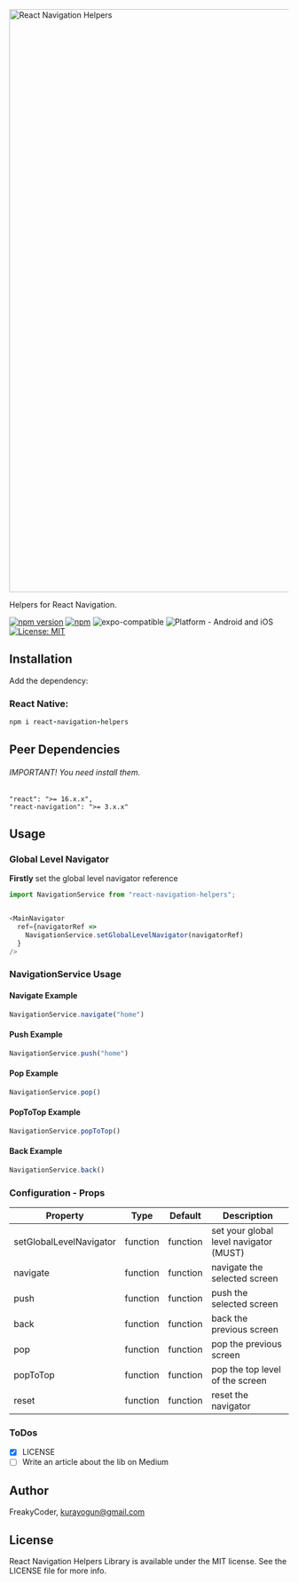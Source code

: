 <img alt="React Navigation Helpers" src="https://github.com/WrathChaos/react-navigation-helpers/blob/master/assets/logo.png" width="1050"/>

Helpers for React Navigation.

[![npm version](https://img.shields.io/npm/v/react-navigation-helpers.svg?style=for-the-badge)](https://www.npmjs.com/package/react-navigation-helpers)
[![npm](https://img.shields.io/npm/dt/react-navigation-helpers.svg?style=for-the-badge)](https://www.npmjs.com/package/react-navigation-helpers)
![expo-compatible](https://img.shields.io/badge/Expo-compatible-9cf.svg?style=for-the-badge)
![Platform - Android and iOS](https://img.shields.io/badge/platform-Android%20%7C%20iOS-blue.svg?style=for-the-badge)
[![License: MIT](https://img.shields.io/badge/License-MIT-green.svg?style=for-the-badge)](https://opensource.org/licenses/MIT)

## Installation

Add the dependency:

### React Native:

```ruby
npm i react-navigation-helpers
```

## Peer Dependencies

###### IMPORTANT! You need install them.

```
"react": ">= 16.x.x",
"react-navigation": ">= 3.x.x"
```

## Usage

### Global Level Navigator

<b>Firstly</b> set the global level navigator reference

```js
import NavigationService from "react-navigation-helpers";


<MainNavigator
  ref={navigatorRef =>
    NavigationService.setGlobalLevelNavigator(navigatorRef)
  }
/>
```

### NavigationService Usage

#### Navigate Example

```js
NavigationService.navigate("home")
```

#### Push Example

```js
NavigationService.push("home")
```

#### Pop Example

```js
NavigationService.pop()
```

#### PopToTop Example

```js
NavigationService.popToTop()
```

#### Back Example

```js
NavigationService.back()
```


### Configuration - Props

| Property                |   Type   | Default  | Description                            |
| ----------------------- | :------: | :------: | -------------------------------------- |
| setGlobalLevelNavigator | function | function | set your global level navigator (MUST) |
| navigate                | function | function | navigate the selected screen           |
| push                    | function | function | push the selected screen               |
| back                    | function | function | back the previous screen               |
| pop                     | function | function | pop the previous screen                |
| popToTop                | function | function | pop the top level of the screen        |
| reset                   | function | function | reset the navigator                    |


### ToDos

- [x] LICENSE
- [ ] Write an article about the lib on Medium

## Author

FreakyCoder, kurayogun@gmail.com

## License

React Navigation Helpers Library is available under the MIT license. See the LICENSE file for more info.
